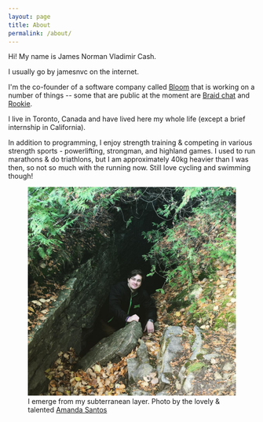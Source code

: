 ```yaml
---
layout: page
title: About
permalink: /about/
---
```


Hi! My name is James Norman Vladimir Cash.

I usually go by jamesnvc on the internet.

I'm the co-founder of a software company called [Bloom][bloom] that is working on a number of things -- some that are public at the moment are [Braid chat][braid] and [Rookie][getrookie].

I live in Toronto, Canada and have lived here my whole life (except a brief internship in California).

In addition to programming, I enjoy strength training & competing in various strength sports - powerlifting, strongman, and highland games.
I used to run marathons & do triathlons, but I am approximately 40kg heavier than I was then, so not so much with the running now.
Still love cycling and swimming though!

<figure class="author-pic">
<img src="/images/a_portrait_of_the_artist_as_a_cave_troll.jpg" alt="it me">
<figcaption>
I emerge from my subterranean layer.
Photo by the lovely & talented <a href="https://twitter.com/amandasantos_ed">Amanda Santos</a>
</figcaption>
</figure>

  [bloom]: http://bloomventures.io/
  [braid]: https://github.com/braidchat/braid
  [getrookie]: https://www.getrookie.com
